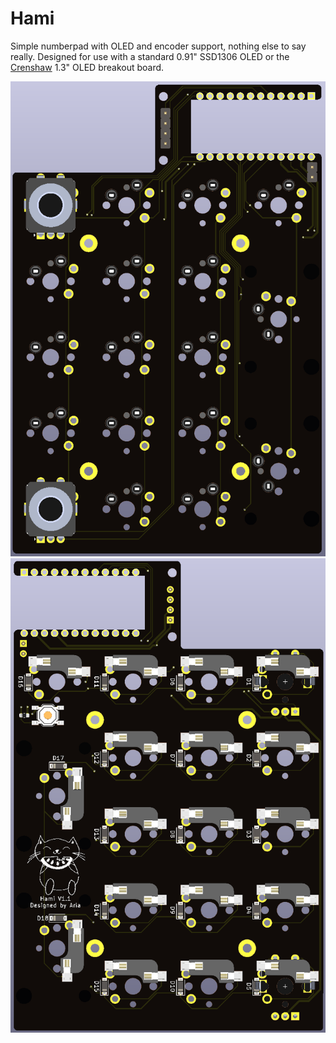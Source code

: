 # Hami
 Simple numberpad with OLED and encoder support, nothing else to say really. Designed for use with a standard 0.91" SSD1306 OLED or the [Crenshaw](https://github.com/Ariamelon/Crenshaw) 1.3" OLED breakout board.

 ![Hami Front Render](Images/Render_Front.png) ![Hami Back Render](Images/Render_Back.png)
